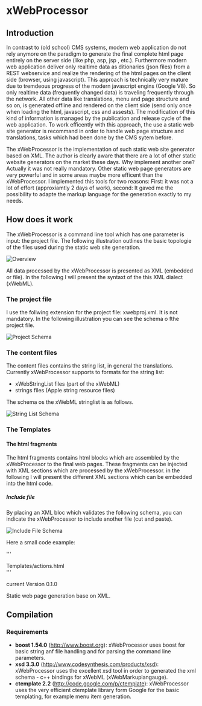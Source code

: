 # xWebProcessor
## Introduction
In contrast to (old school) CMS systems,  modern web application do not rely anymore on the paradigm to generate the 
final complete html page entirely on the server side (like php, asp, jsp , etc.). Furthermore modern web application deliver only realtime data as ditionaries (json files) from a REST webservice and 
realize the rendering of the html pages on the client side (browser, using javascript). This approach is technically very mature due to tremdeous progress of the modern javascript engins (Google V8).
So only realtime data (frequently changed data) is traveling frequently through the network. All other data like translations, menu and page structure and so on, is generated offline and rendered 
on the client side (send only once when loading the html, javascript, css and assests). The modification of this kind of information is managed by the publication and release cycle of the web application. 
To work efficently with this approach, the use a static web 
site generator is recommand in order to handle web page structure and translations, tasks which had been done by the CMS sytem before.

The xWebProcessor is the implementation of such static web site generator based on XML. The author is clearly aware that there are a lot of other static website generators on the market these days.
Why implement another one? Actually it was not really mandatory. Other static web page generators are very powerful and in some areas maybe more efficent than the xWebProcessor. I implemented this tools
for two reasons: First: it was not a lot of effort (approxiamtly 2 days of work), second: It gaved me the possibility to adapte the markup language for the generation exactly to my needs.

## How does it work
The xWebProcessor is a command line tool which has one parameter is input: the project file. The following illustration outlines the basic topologie of the files used during the static web site generation.

![Overview](https://raw.github.com/mandraWorks/xWebProcessor/s_doc_%2312/Doc/Overview.png "xWebProcessor and files")

All data processed by the xWebProcessor is presented as XML (embedded or file). In the following I will present the syntaxt of the this XML dialect (xWebML).
### The project file
I use the follwing extension for the project file: xwebproj.xml. It is not mandatory. In the following illustration you can see the schema o fthe project file.

![Project Schema](https://raw.github.com/mandraWorks/xWebProcessor/s_doc_%2312/Doc/project.png "Project Schema")

### The content files
The content files contains the string list, in general the translations. Currently xWebProcessor supports to formats for the string list:
- xWebStringList files (part of the xWebML)
- strings files (Apple string resource files)

The schema os the xWebML stringlist is as follows.

![String List Schema](https://raw.github.com/mandraWorks/xWebProcessor/s_doc_%2312/Doc/stringlist.png "String List Schema")

### The Templates
#### The html fragments
The html fragments contains html blocks which are assembled by the xWebProcessor to the final web pages. 
These fragments can be injected with XML sections which are processed by the xWebProcessor. in the following I will
present the different XML sections which can be embedded into the html code.

##### Include file
By placing an XML bloc which validates the following schema, you can indicate the xWebProcessor to include another file
(cut and paste).

![Include File Schema](https://raw.github.com/mandraWorks/xWebProcessor/s_doc_%2312/Doc/includefile.png "Include File Schema")

Here a small code example:

'''
</div>
  <div class="span2">
    <xWeb:IncludeFile>
      <File>Templates/actions.html</File>
    </xWeb:IncludeFile>
  </div>
</div>
'''

current Version 0.1.0

Static web page generation base on XML.

## Compilation
### Requirements

- **boost 1.54.0** (http://www.boost.org): 
xWebProcessor uses boost for basic string anf file handling and for parsing the command line parameters.
- **xsd 3.3.0** (http://www.codesynthesis.com/products/xsd): 
xWebProcessor uses the excellent xsd tool in order to generated the xml schema - c++ bindings for xWebML (xWebMarkuplangauge).
- **ctemplate 2.2** (http://code.google.com/p/ctemplate): 
xWebProcessor uses the very efficient ctemplate library form Google for the basic templating, for example menu item generation.
